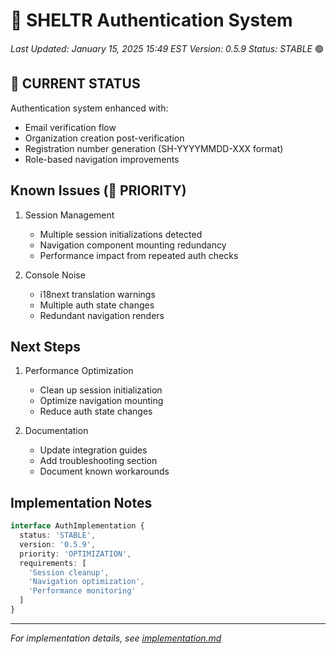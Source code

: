 # 🔐 SHELTR Authentication System
*Last Updated: January 15, 2025 15:49 EST*
*Version: 0.5.9*
*Status: STABLE* 🟢

## 🔄 CURRENT STATUS
Authentication system enhanced with:
- Email verification flow
- Organization creation post-verification
- Registration number generation (SH-YYYYMMDD-XXX format)
- Role-based navigation improvements

## Known Issues (🔴 PRIORITY)
1. Session Management
   - Multiple session initializations detected
   - Navigation component mounting redundancy
   - Performance impact from repeated auth checks

2. Console Noise
   - i18next translation warnings
   - Multiple auth state changes
   - Redundant navigation renders

## Next Steps
1. Performance Optimization
   - Clean up session initialization
   - Optimize navigation mounting
   - Reduce auth state changes

2. Documentation
   - Update integration guides
   - Add troubleshooting section
   - Document known workarounds

## Implementation Notes
```typescript
interface AuthImplementation {
  status: 'STABLE',
  version: '0.5.9',
  priority: 'OPTIMIZATION',
  requirements: [
    'Session cleanup',
    'Navigation optimization',
    'Performance monitoring'
  ]
}
```

---
*For implementation details, see [implementation.md](./implementation.md)*